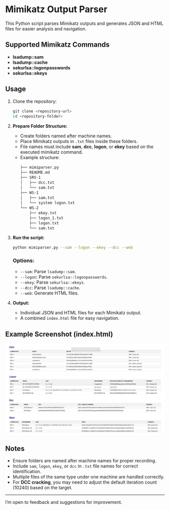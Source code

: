 # Mimikatz Output Parser

This Python script parses Mimikatz outputs and generates JSON and HTML files for easier analysis and navigation.

## Supported Mimikatz Commands
- **lsadump::sam**
- **lsadump::cache**
- **sekurlsa::logonpasswords**
- **sekurlsa::ekeys**

## Usage

1. Clone the repository:
   ```bash
   git clone <repository-url>
   cd <repository-folder>
   ```

2. **Prepare Folder Structure:**
   - Create folders named after machine names.
   - Place Mimikatz outputs in `.txt` files inside these folders.
   - File names must include **sam**, **dcc**, **logon**, or **ekey** based on the executed mimikatz command.
   - Example structure:
     ```
     ├── mimiparser.py
     ├── README.md
     ├── SRV-1
     │   ├── dcc.txt
     │   └── sam.txt
     ├── WS-1
     │   ├── sam.txt
     │   └── system logon.txt
     └── WS-2
         ├── ekey.txt
         ├── logon_1.txt
         ├── logon.txt
         └── sam.txt
     ```

3. **Run the script:**
   ```bash
   python mimiparser.py --sam --logon --ekey --dcc --web
   ```

   ### Options:
   - `--sam`: Parse `lsadump::sam`.
   - `--logon`: Parse `sekurlsa::logonpasswords`.
   - `--ekey`: Parse `sekurlsa::ekeys`.
   - `--dcc`: Parse `lsadump::cache`.
   - `--web`: Generate HTML files.

4. **Output:**
   - Individual JSON and HTML files for each Mimikatz output.
   - A combined `index.html` file for easy navigation.

## Example Screenshot (index.html)

![Screenshot of Index.html](./assets/indexhtml.png)

## Notes
- Ensure folders are named after machine names for proper recording.
- Include `sam`, `logon`, `ekey`, or `dcc` in `.txt` file names for correct identification.
- Multiple files of the same type under one machine are handled correctly.
- For **DCC cracking**, you may need to adjust the default iteration count (10240) based on the target.

---

I’m open to feedback and suggestions for improvement.